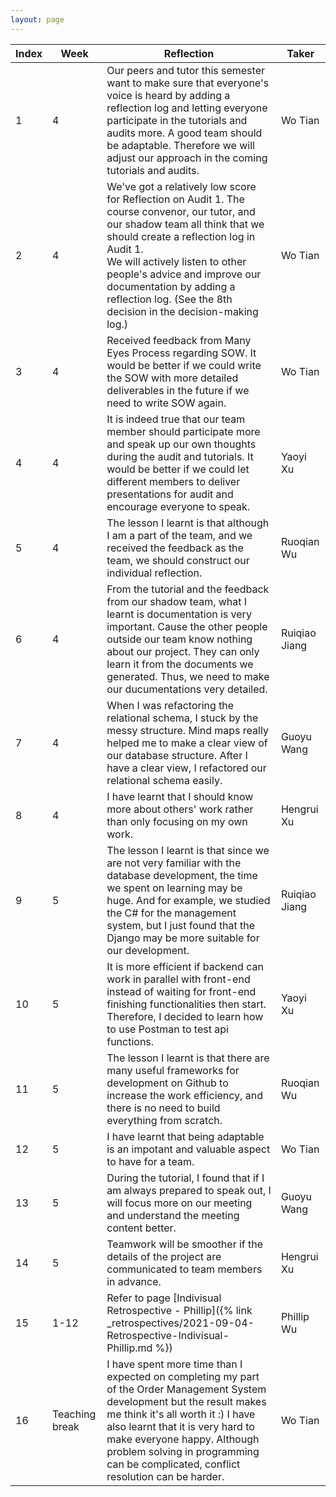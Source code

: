 ```yaml
---
layout: page
---
```


| **Index** | **Week** | **Reflection**                                                                                                                                                                                                                                                                                                                                   | **Taker**     |
| --------- | -------- | ------------------------------------------------------------------------------------------------------------------------------------------------------------------------------------------------------------------------------------------------------------------------------------------------------------------------------------------------ | ------------- |
| 1         | 4        | Our peers and tutor this semester want to make sure that everyone's voice is heard by adding a reflection log and letting everyone participate in the tutorials and audits more. A good team should be adaptable. Therefore we will adjust our approach in the coming tutorials and audits.                                                      | Wo Tian       |
| 2         | 4        | We've got a relatively low score for Reflection on Audit 1. The course convenor, our tutor, and our shadow team all think that we should create a reflection log in Audit 1. <br/> We will actively listen to other people's advice and improve our documentation by adding a reflection log. (See the 8th decision in the decision-making log.) | Wo Tian       |
| 3         | 4        | Received feedback from Many Eyes Process regarding SOW. It would be better if we could write the SOW with more detailed deliverables in the future if we need to write SOW again.                                                                                                                                                                | Wo Tian       |
| 4         | 4        | It is indeed true that our team member should participate more and speak up our own thoughts during the audit and tutorials. It would be better if we could let different members to deliver presentations for audit and encourage everyone to speak.                                                                                            | Yaoyi Xu      |
| 5         | 4        | The lesson I learnt is that although I am a part of the team, and we received the feedback as the team, we should construct our individual reflection.                                                                                                                                                                                           | Ruoqian Wu    |
| 6         | 4        | From the tutorial and the feedback from our shadow team, what I learnt is documentation is very important. Cause the other people outside our team know nothing about our project. They can only learn it from the documents we generated. Thus, we need to make our ducumentations very detailed.                                               | Ruiqiao Jiang |
| 7         | 4        | When I was refactoring the relational schema, I stuck by the messy structure. Mind maps really helped me to make a clear view of our database structure. After I have a clear view, I refactored our relational schema easily.                                                                                                                   | Guoyu Wang    |
| 8         | 4        | I have learnt that I should know more about others' work rather than only focusing on my own work.                                                                                                                                                                                                                                               | Hengrui Xu    |
| 9         | 5        | The lesson I learnt is that since we are not very familiar with the database development, the time we spent on learning may be huge. And for example, we studied the C# for the management system, but I just found that the Django may be more suitable for our development.                                                                    | Ruiqiao Jiang |
| 10        | 5        | It is more efficient if backend can work in parallel with front-end instead of waiting for front-end finishing functionalities then start. Therefore, I decided to learn how to use Postman to test api functions.                                                                                                                               | Yaoyi Xu      |
| 11        | 5        | The lesson I learnt is that there are many useful frameworks for development on Github to increase the work efficiency, and there is no need to build everything from scratch.                                                                                                                                                                   | Ruoqian Wu    |
| 12        | 5        | I have learnt that being adaptable is an impotant and valuable aspect to have for a team.                                                                                                                                                                                                                                                        | Wo Tian       |
| 13        | 5        | During the tutorial, I found that if I am always prepared to speak out, I will focus more on our meeting and understand the meeting content better.                                                                                                                                                                                              | Guoyu Wang    |
| 14        | 5        | Teamwork will be smoother if the details of the project are communicated to team members in advance.                                                                                                                                                                                                                                             | Hengrui Xu    |
| 15        | 1-12     | Refer to page [Indivisual Retrospective - Phillip]({% link _retrospectives/2021-09-04-Retrospective-Indivisual-Phillip.md %})                                                                                                                                                                                                                    | Phillip Wu    |
| 16        | Teaching break     |I have spent more time than I expected on completing my part of the Order Management System development but the result makes me think it's all worth it :)  I have also learnt that it is very hard to make everyone happy. Although problem solving in programming can be complicated, conflict resolution can be harder.                                                                                                                                                                                                               | Wo Tian    |
